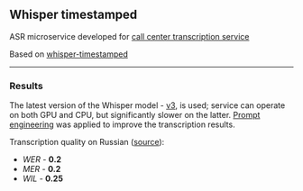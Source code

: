 ## Whisper timestamped
ASR microservice developed for [call center transcription service](https://github.com/format37/call_centre_stt_server/tree/master)

Based on [whisper-timestamped](https://github.com/linto-ai/whisper-timestamped)

---

### Results
The latest version of the Whisper model - [v3](https://github.com/openai/whisper/discussions/1762), is used; service can operate on both GPU and CPU, but significantly slower on the latter. [Prompt engineering](https://github.com/Darveivoldavara/whisper-timestamped/blob/9cb99bddf801b01ee3c187d0909035f8dcaf4aa8/transcribe.py#L70) was applied to improve the transcription results.

Transcription quality on Russian ([source](https://github.com/Darveivoldavara/whisper_model_evaluator/blob/whisper/reports/whisper_comparator.ipynb)):
* *WER* - **0.2**
* *MER* - **0.2**
* *WIL* - **0.25**